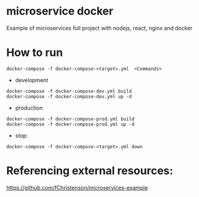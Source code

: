 # microservice docker 
Example of microservices full project with nodejs, react, nginx and docker

# How to run 
```
docker-compose -f docker-compose-<target>.yml  <Commands>
```
- development
```
docker-compose -f docker-compose-dev.yml build
docker-compose -f docker-compose-dev.yml up -d
```

- production
```
docker-compose -f docker-compose-prod.yml build
docker-compose -f docker-compose-prod.yml up -d
```

- stop:
```
docker-compose -f docker-compose-<target>.yml down
```


# Referencing external resources:
https://github.com/fChristenson/microservices-example



